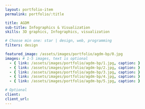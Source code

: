 ```yaml
---
layout: portfolio-item
permalink: portfolio/:title

title: AGDM
sub-title: Infographics & Visualization
skills: 3D graphics, Infographics, visualization

# Choose min one: star | design, web, programming
filters: design

featured_image: /assets/images/portfolio/agdm-bp/0.jpg
images: # 1-5 images, text is optional
  - { link: /assets/images/portfolio/agdm-bp/1.jpg, caption: }
  - { link: /assets/images/portfolio/agdm-bp/2.jpg, caption: }
  - { link: /assets/images/portfolio/agdm-bp/3.jpg, caption: }
  - { link: /assets/images/portfolio/agdm-bp/4.jpg, caption: }
  - { link: /assets/images/portfolio/agdm-bp/5.jpg, caption: }

# Optional
client:
client_url:
---
```

